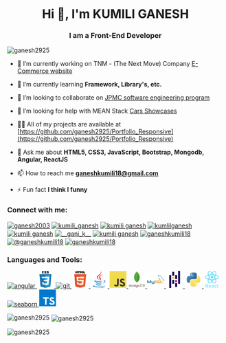 <h1 align="center">Hi 👋, I'm KUMILI GANESH</h1>
<h3 align="center">I am a Front-End Developer</h3>

<p align="left"> <img src="https://komarev.com/ghpvc/?username=ganesh2925&label=Profile%20views&color=0e75b6&style=flat" alt="ganesh2925" /> </p>

- 🔭 I’m currently working on TNM - (The Next Move) Company [E-Commerce website](https://github.com/ganesh2925/ReactJS-Ecommerce)

- 🌱 I’m currently learning **Framework, Library's, etc.**

- 👯 I’m looking to collaborate on [JPMC software engineering program](https://github.com/ganesh2925/forage-jpmc-swe-task-1)

- 🤝 I’m looking for help with MEAN Stack [Cars Showcases](https://github.com/ganesh2925/MEAN-Project)

- 👨‍💻 All of my projects are available at [https://github.com/ganesh2925/Portfolio_Responsive](https://github.com/ganesh2925/Portfolio_Responsive)

- 💬 Ask me about **HTML5, CSS3, JavaScript, Bootstrap, Mongodb, Angular, ReactJS**

- 📫 How to reach me **ganeshkumili18@gmail.com**

- ⚡ Fun fact **I think I funny**

<h3 align="left">Connect with me:</h3>
<p align="left">
<a href="https://dev.to/ganesh2003" target="blank"><img align="center" src="https://raw.githubusercontent.com/rahuldkjain/github-profile-readme-generator/master/src/images/icons/Social/devto.svg" alt="ganesh2003" height="30" width="40" /></a>
<a href="https://twitter.com/kumili_ganesh" target="blank"><img align="center" src="https://raw.githubusercontent.com/rahuldkjain/github-profile-readme-generator/master/src/images/icons/Social/twitter.svg" alt="kumili_ganesh" height="30" width="40" /></a>
<a href="https://www.linkedin.com/in/kumili-ganesh-198b2b2a4/" target="blank"><img align="center" src="https://raw.githubusercontent.com/rahuldkjain/github-profile-readme-generator/master/src/images/icons/Social/linked-in-alt.svg" alt="kumili ganesh" height="30" width="40" /></a>
<a href="https://kaggle.com/kumlilganesh" target="blank"><img align="center" src="https://raw.githubusercontent.com/rahuldkjain/github-profile-readme-generator/master/src/images/icons/Social/kaggle.svg" alt="kumlilganesh" height="30" width="40" /></a>
<a href="https://fb.com/kumili ganesh" target="blank"><img align="center" src="https://raw.githubusercontent.com/rahuldkjain/github-profile-readme-generator/master/src/images/icons/Social/facebook.svg" alt="kumili ganesh" height="30" width="40" /></a>
<a href="https://instagram.com/__gani_k__" target="blank"><img align="center" src="https://raw.githubusercontent.com/rahuldkjain/github-profile-readme-generator/master/src/images/icons/Social/instagram.svg" alt="__gani_k__" height="30" width="40" /></a>
<a href="https://www.youtube.com/c/kumili ganesh" target="blank"><img align="center" src="https://raw.githubusercontent.com/rahuldkjain/github-profile-readme-generator/master/src/images/icons/Social/youtube.svg" alt="kumili ganesh" height="30" width="40" /></a>
<a href="https://www.codechef.com/users/ganeshkumili18" target="blank"><img align="center" src="https://cdn.jsdelivr.net/npm/simple-icons@3.1.0/icons/codechef.svg" alt="ganeshkumili18" height="30" width="40" /></a>
<a href="https://www.hackerrank.com/@ganeshkumili18" target="blank"><img align="center" src="https://raw.githubusercontent.com/rahuldkjain/github-profile-readme-generator/master/src/images/icons/Social/hackerrank.svg" alt="@ganeshkumili18" height="30" width="40" /></a>
<a href="https://www.leetcode.com/ganeshkumili18" target="blank"><img align="center" src="https://raw.githubusercontent.com/rahuldkjain/github-profile-readme-generator/master/src/images/icons/Social/leet-code.svg" alt="ganeshkumili18" height="30" width="40" /></a>
</p>

<h3 align="left">Languages and Tools:</h3>
<p align="left"> <a href="https://angular.io" target="_blank" rel="noreferrer"> <img src="https://angular.io/assets/images/logos/angular/angular.svg" alt="angular" width="40" height="40"/> </a> <a href="https://www.w3schools.com/css/" target="_blank" rel="noreferrer"> <img src="https://raw.githubusercontent.com/devicons/devicon/master/icons/css3/css3-original-wordmark.svg" alt="css3" width="40" height="40"/> </a> <a href="https://git-scm.com/" target="_blank" rel="noreferrer"> <img src="https://www.vectorlogo.zone/logos/git-scm/git-scm-icon.svg" alt="git" width="40" height="40"/> </a> <a href="https://www.w3.org/html/" target="_blank" rel="noreferrer"> <img src="https://raw.githubusercontent.com/devicons/devicon/master/icons/html5/html5-original-wordmark.svg" alt="html5" width="40" height="40"/> </a> <a href="https://www.java.com" target="_blank" rel="noreferrer"> <img src="https://raw.githubusercontent.com/devicons/devicon/master/icons/java/java-original.svg" alt="java" width="40" height="40"/> </a> <a href="https://developer.mozilla.org/en-US/docs/Web/JavaScript" target="_blank" rel="noreferrer"> <img src="https://raw.githubusercontent.com/devicons/devicon/master/icons/javascript/javascript-original.svg" alt="javascript" width="40" height="40"/> </a> <a href="https://www.mongodb.com/" target="_blank" rel="noreferrer"> <img src="https://raw.githubusercontent.com/devicons/devicon/master/icons/mongodb/mongodb-original-wordmark.svg" alt="mongodb" width="40" height="40"/> </a> <a href="https://www.mysql.com/" target="_blank" rel="noreferrer"> <img src="https://raw.githubusercontent.com/devicons/devicon/master/icons/mysql/mysql-original-wordmark.svg" alt="mysql" width="40" height="40"/> </a> <a href="https://pandas.pydata.org/" target="_blank" rel="noreferrer"> <img src="https://raw.githubusercontent.com/devicons/devicon/2ae2a900d2f041da66e950e4d48052658d850630/icons/pandas/pandas-original.svg" alt="pandas" width="40" height="40"/> </a> <a href="https://www.python.org" target="_blank" rel="noreferrer"> <img src="https://raw.githubusercontent.com/devicons/devicon/master/icons/python/python-original.svg" alt="python" width="40" height="40"/> </a> <a href="https://reactjs.org/" target="_blank" rel="noreferrer"> <img src="https://raw.githubusercontent.com/devicons/devicon/master/icons/react/react-original-wordmark.svg" alt="react" width="40" height="40"/> </a> <a href="https://seaborn.pydata.org/" target="_blank" rel="noreferrer"> <img src="https://seaborn.pydata.org/_images/logo-mark-lightbg.svg" alt="seaborn" width="40" height="40"/> </a> <a href="https://www.typescriptlang.org/" target="_blank" rel="noreferrer"> <img src="https://raw.githubusercontent.com/devicons/devicon/master/icons/typescript/typescript-original.svg" alt="typescript" width="40" height="40"/> </a> </p>

<p><img align="left" src="https://github-readme-stats.vercel.app/api/top-langs?username=ganesh2925&show_icons=true&locale=en&layout=compact" alt="ganesh2925" /></p>

<p>&nbsp;<img align="center" src="https://github-readme-stats.vercel.app/api?username=ganesh2925&show_icons=true&locale=en" alt="ganesh2925" /></p>

<p><img align="center" src="https://github-readme-streak-stats.herokuapp.com/?user=ganesh2925&" alt="ganesh2925" /></p>
